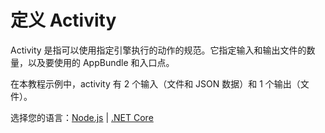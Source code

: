 # 定义 Activity

Activity 是指可以使用指定引擎执行的动作的规范。它指定输入和输出文件的数量，以及要使用的 AppBundle 和入口点。

在本教程示例中，activity 有 2 个输入（文件和 JSON 数据）和 1 个输出（文件）。

选择您的语言：[Node.js](/zh-CN/designautomation/activity/nodejs) | [.NET Core](/zh-CN/designautomation/activity/netcore)